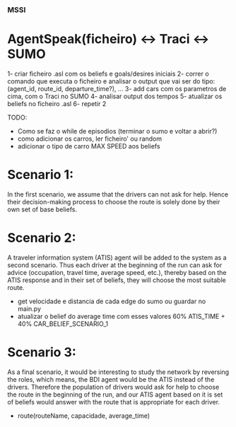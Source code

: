 ### MSSI

# AgentSpeak(ficheiro) <-> Traci <-> SUMO

1- criar ficheiro .asl com os beliefs e goals/desires iniciais
2- correr o comando que executa o ficheiro e analisar o output que vai ser do tipo: (agent_id, route_id, departure_time?), ...
3- add cars com os parametros de cima, com o Traci no SUMO
4- analisar output dos tempos
5- atualizar os beliefs no ficheiro .asl
6- repetir 2


TODO: 
* Como se faz o while de episodios (terminar o sumo e voltar a abrir?)
* como adicionar os carros, ler ficheiro' ou random
* adicionar o tipo de carro MAX SPEED aos beliefs

# Scenario 1:
In the first scenario, we assume that the drivers can not ask for help. Hence their decision-making process to choose the route is solely done by their own set of base beliefs.

# Scenario 2:
A traveler information system (ATIS) agent will be added to the system as a second scenario. Thus each driver at the beginning of the run can ask for advice (occupation, travel time, average speed, etc.), thereby based on the ATIS response and in their set of beliefs, they will choose the most suitable route.
- get velocidade e distancia de cada edge do sumo ou guardar no main.py
- atualizar o belief do average time com esses valores 60% ATIS_TIME + 40% CAR_BELIEF_SCENARIO_1

# Scenario 3:
As a final scenario, it would be interesting to study the network by reversing the roles, which means, the BDI agent would be the ATIS instead of the drivers. Therefore the population of drivers would ask for help to choose the route in the beginning of the run, and our ATIS agent based on it is set of beliefs would answer with the route that is appropriate for each driver.
- route(routeName, capacidade, average_time)